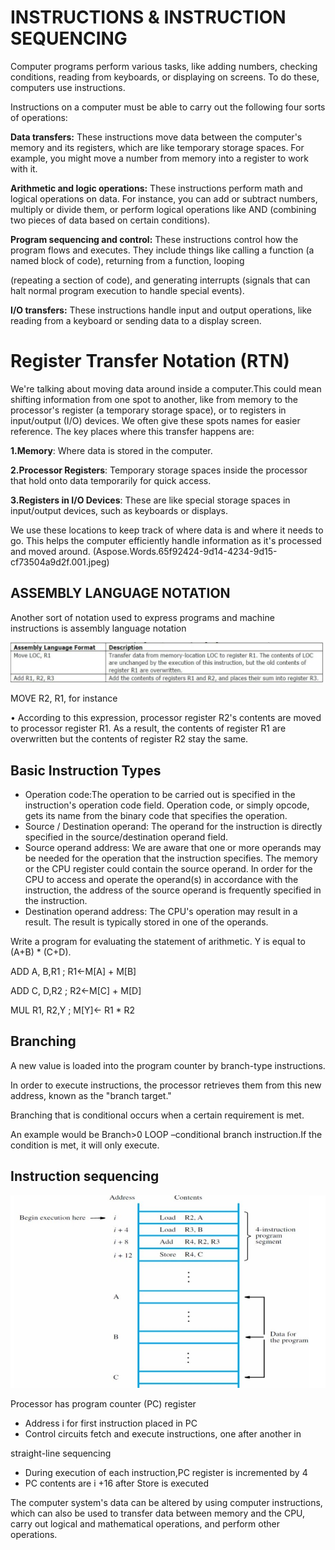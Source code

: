 ﻿# **INSTRUCTIONS & INSTRUCTION SEQUENCING**
Computer programs perform various tasks, like adding numbers, checking conditions, reading from keyboards, or displaying on screens. To do these, computers use instructions. 

Instructions on a computer must be able to carry out the following four sorts of operations:

**Data transfers:** These instructions move data between the computer's memory and its registers, which are like temporary storage spaces. For example, you might move a number from memory into a register to work with it.

**Arithmetic and logic operations:** These instructions perform math and logical operations on data. For instance, you can add or subtract numbers, multiply or divide them, or perform logical operations like AND (combining two pieces of data based on certain conditions).

**Program sequencing and control:** These instructions control how the program flows and executes. They include things like calling a function (a named block of code), returning from a function, looping 

(repeating a section of code), and generating interrupts (signals that can halt normal program execution to handle special events).

**I/O transfers:** These instructions handle input and output operations, like reading from a keyboard or sending data to a display screen.
# **Register Transfer Notation (RTN)**
We're talking about moving data around inside a computer.This could mean shifting information from one spot to another, like from memory to the processor's register (a temporary storage space), or to registers in input/output (I/O) devices. We often give these spots names for easier reference. The key places where this transfer happens are:

**1.Memory**: Where data is stored in the computer.

**2.Processor Registers**: Temporary storage spaces inside the processor that hold onto data temporarily for quick access.

**3.Registers in I/O Devices**: These are like special storage spaces in input/output devices, such as keyboards or displays.

We use these locations to keep track of where data is and where it needs to go. This helps the computer efficiently handle information as it's processed and moved around.
(Aspose.Words.65f92424-9d14-4234-9d15-cf73504a9d2f.001.jpeg)
## **ASSEMBLY LANGUAGE NOTATION**
Another sort of notation used to express programs and machine instructions is assembly language notation

![](Aspose.Words.65f92424-9d14-4234-9d15-cf73504a9d2f.002.jpeg)

MOVE R2, R1, for instance 

• According to this expression, processor register R2's contents are moved to processor register R1. As a result, the contents of register R1 are overwritten but the contents of register R2 stay the same.
## **Basic Instruction Types**
- Operation code:The operation to be carried out is specified in the instruction's operation code field. Operation code, or simply opcode, gets its name from the binary code that specifies the operation. 
- Source / Destination operand: The operand for the instruction is directly specified in the source/destination operand field.
- Source operand address: We are aware that one or more operands may be needed for the operation that the instruction specifies. The memory or the CPU register could contain the source operand. In order for the CPU to access and operate the operand(s) in accordance with the instruction, the address of the source operand is frequently specified in the instruction. 
- Destination operand address: The CPU's operation may result in a result. The result is typically stored in one of the operands.

Write a program for evaluating the statement of arithmetic. Y is equal to (A+B) \* (C+D).

ADD A, B,R1      ;   R1←M[A] + M[B]

ADD C, D,R2      ;   R2←M[C] + M[D]

MUL R1, R2,Y    ;   M[Y]← R1 \* R2
## **Branching**
A new value is loaded into the program counter by branch-type instructions.

In order to execute instructions, the processor retrieves them from this new address, known as the "branch target."

Branching that is conditional occurs when a certain requirement is met.

An example would be Branch>0 LOOP –conditional branch instruction.If the condition is met, it will only execute.
## **Instruction sequencing**
![](Aspose.Words.65f92424-9d14-4234-9d15-cf73504a9d2f.003.jpeg)

Processor has program counter (PC) register

- Address i for first instruction placed in PC
- Control circuits fetch and execute instructions, one after another in

straight-line sequencing

- During execution of each instruction,PC register is incremented by 4
- PC contents are i +16 after Store is executed

The computer system's data can be altered by using computer instructions, which can also be used to transfer data between memory and the CPU, carry out logical and mathematical operations, and perform other operations.
